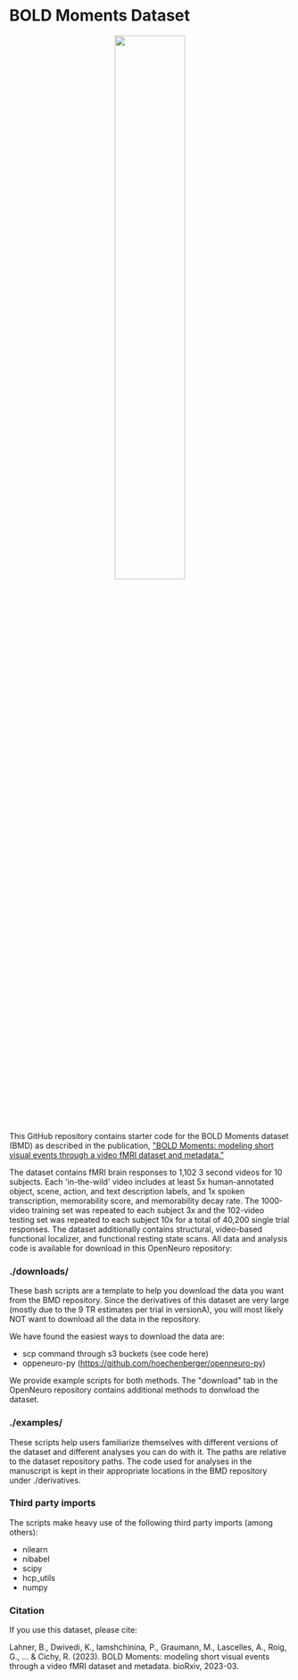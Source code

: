 # BOLD Moments Dataset
<p align="center">
    <img src="images/BOLDMoments_mosaic.gif" width="50%" height="auto">
</p>

This GitHub repository contains starter code for the BOLD Moments dataset (BMD) as described in
the publication, ["BOLD Moments: modeling short visual events through a video fMRI dataset and metadata."](https://www.biorxiv.org/content/10.1101/2023.03.12.530887v2)
    
The dataset contains fMRI brain responses to 1,102 3 second videos for 10 subjects. Each 'in-the-wild' video
includes at least 5x human-annotated object, scene, action, and text description labels, and 
1x spoken transcription, memorability score, and memorability decay rate. The 1000-video training
set was repeated to each subject 3x and the 102-video testing set was repeated to each subject
10x for a total of 40,200 single trial responses. The dataset additionally contains structural, 
video-based functional localizer, and functional resting state scans. All data and analysis code
is available for download in this OpenNeuro repository:

### ./downloads/
These bash scripts are a template to help you download the data you want from the BMD repository.
Since the derivatives of this dataset are very large (mostly due to the 9 TR estimates per trial in versionA),
you will most likely NOT want to download all the data in the repository.

We have found the easiest ways to download the data are:
 - scp command through s3 buckets (see code here)
 - oppeneuro-py (https://github.com/hoechenberger/openneuro-py)

We provide example scripts for both methods. The "download" tab in the OpenNeuro repository contains additional methods to donwload the dataset.

### ./examples/
These scripts help users familiarize themselves with different versions of the dataset and different analyses
you can do with it. The paths are relative to the dataset repository paths. The code used for analyses in 
the manuscript is kept in their appropriate locations in the BMD repository under ./derivatives. 

### Third party imports
The scripts make heavy use of the following third party imports (among others):
- nilearn
- nibabel
- scipy
- hcp_utils
- numpy

### Citation
If you use this dataset, please cite:

Lahner, B., Dwivedi, K., Iamshchinina, P., Graumann, M., Lascelles, A., Roig, G., ... & Cichy, R. (2023). BOLD Moments: modeling short visual events through a video fMRI dataset and metadata. bioRxiv, 2023-03.
